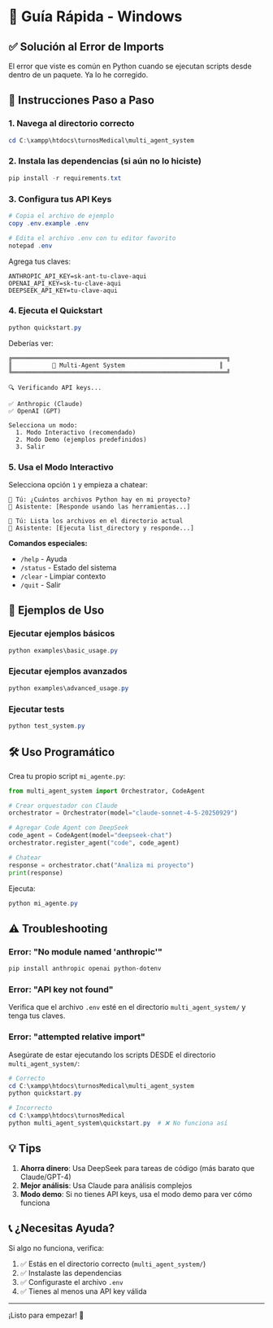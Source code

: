 # 🚀 Guía Rápida - Windows

## ✅ Solución al Error de Imports

El error que viste es común en Python cuando se ejecutan scripts desde dentro de un paquete. Ya lo he corregido.

## 📝 Instrucciones Paso a Paso

### 1. Navega al directorio correcto

```powershell
cd C:\xampp\htdocs\turnosMedical\multi_agent_system
```

### 2. Instala las dependencias (si aún no lo hiciste)

```powershell
pip install -r requirements.txt
```

### 3. Configura tus API Keys

```powershell
# Copia el archivo de ejemplo
copy .env.example .env

# Edita el archivo .env con tu editor favorito
notepad .env
```

Agrega tus claves:
```
ANTHROPIC_API_KEY=sk-ant-tu-clave-aqui
OPENAI_API_KEY=sk-tu-clave-aqui
DEEPSEEK_API_KEY=tu-clave-aqui
```

### 4. Ejecuta el Quickstart

```powershell
python quickstart.py
```

Deberías ver:

```
╔═══════════════════════════════════════════════════════════╗
║           🤖 Multi-Agent System                          ║
╚═══════════════════════════════════════════════════════════╝

🔍 Verificando API keys...

✅ Anthropic (Claude)
✅ OpenAI (GPT)

Selecciona un modo:
  1. Modo Interactivo (recomendado)
  2. Modo Demo (ejemplos predefinidos)
  3. Salir
```

### 5. Usa el Modo Interactivo

Selecciona opción `1` y empieza a chatear:

```
💬 Tú: ¿Cuántos archivos Python hay en mi proyecto?
🤖 Asistente: [Responde usando las herramientas...]

💬 Tú: Lista los archivos en el directorio actual
🤖 Asistente: [Ejecuta list_directory y responde...]
```

**Comandos especiales:**
- `/help` - Ayuda
- `/status` - Estado del sistema
- `/clear` - Limpiar contexto
- `/quit` - Salir

## 🎯 Ejemplos de Uso

### Ejecutar ejemplos básicos

```powershell
python examples\basic_usage.py
```

### Ejecutar ejemplos avanzados

```powershell
python examples\advanced_usage.py
```

### Ejecutar tests

```powershell
python test_system.py
```

## 🛠️ Uso Programático

Crea tu propio script `mi_agente.py`:

```python
from multi_agent_system import Orchestrator, CodeAgent

# Crear orquestador con Claude
orchestrator = Orchestrator(model="claude-sonnet-4-5-20250929")

# Agregar Code Agent con DeepSeek
code_agent = CodeAgent(model="deepseek-chat")
orchestrator.register_agent("code", code_agent)

# Chatear
response = orchestrator.chat("Analiza mi proyecto")
print(response)
```

Ejecuta:
```powershell
python mi_agente.py
```

## ⚠️ Troubleshooting

### Error: "No module named 'anthropic'"

```powershell
pip install anthropic openai python-dotenv
```

### Error: "API key not found"

Verifica que el archivo `.env` esté en el directorio `multi_agent_system/` y tenga tus claves.

### Error: "attempted relative import"

Asegúrate de estar ejecutando los scripts DESDE el directorio `multi_agent_system/`:

```powershell
# Correcto
cd C:\xampp\htdocs\turnosMedical\multi_agent_system
python quickstart.py

# Incorrecto
cd C:\xampp\htdocs\turnosMedical
python multi_agent_system\quickstart.py  # ❌ No funciona así
```

## 💡 Tips

1. **Ahorra dinero**: Usa DeepSeek para tareas de código (más barato que Claude/GPT-4)
2. **Mejor análisis**: Usa Claude para análisis complejos
3. **Modo demo**: Si no tienes API keys, usa el modo demo para ver cómo funciona

## 📞 ¿Necesitas Ayuda?

Si algo no funciona, verifica:
1. ✅ Estás en el directorio correcto (`multi_agent_system/`)
2. ✅ Instalaste las dependencias
3. ✅ Configuraste el archivo `.env`
4. ✅ Tienes al menos una API key válida

---

¡Listo para empezar! 🚀
